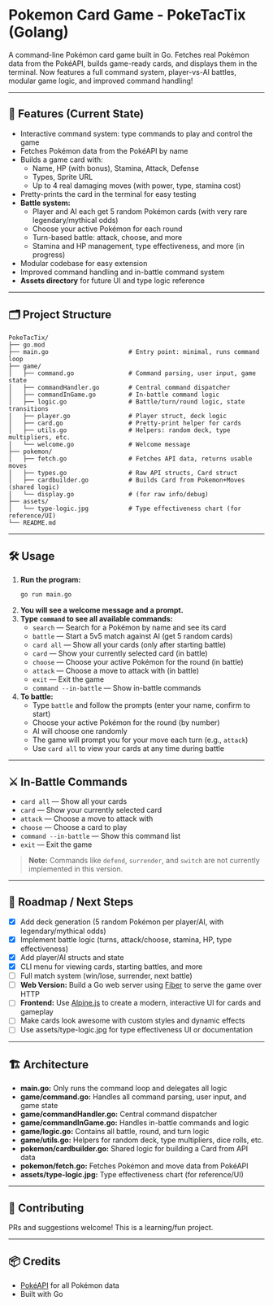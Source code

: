 # Pokemon Card Game - PokeTacTix (Golang)

A command-line Pokémon card game built in Go. Fetches real Pokémon data from the PokéAPI, builds game-ready cards, and displays them in the terminal. Now features a full command system, player-vs-AI battles, modular game logic, and improved command handling!

---

## 🚀 Features (Current State)
- Interactive command system: type commands to play and control the game
- Fetches Pokémon data from the PokéAPI by name
- Builds a game card with:
  - Name, HP (with bonus), Stamina, Attack, Defense
  - Types, Sprite URL
  - Up to 4 real damaging moves (with power, type, stamina cost)
- Pretty-prints the card in the terminal for easy testing
- **Battle system:**
  - Player and AI each get 5 random Pokémon cards (with very rare legendary/mythical odds)
  - Choose your active Pokémon for each round
  - Turn-based battle: attack, choose, and more
  - Stamina and HP management, type effectiveness, and more (in progress)
- Modular codebase for easy extension
- Improved command handling and in-battle command system
- **Assets directory** for future UI and type logic reference

---

## 🗂️ Project Structure
```
PokeTacTix/
├── go.mod
├── main.go                      # Entry point: minimal, runs command loop
├── game/
│   ├── command.go               # Command parsing, user input, game state
│   ├── commandHandler.go        # Central command dispatcher
│   ├── commandInGame.go         # In-battle command logic
│   ├── logic.go                 # Battle/turn/round logic, state transitions
│   ├── player.go                # Player struct, deck logic
│   ├── card.go                  # Pretty-print helper for cards
│   ├── utils.go                 # Helpers: random deck, type multipliers, etc.
│   └── welcome.go               # Welcome message
├── pokemon/
│   ├── fetch.go                 # Fetches API data, returns usable moves
│   ├── types.go                 # Raw API structs, Card struct
│   ├── cardbuilder.go           # Builds Card from Pokemon+Moves (shared logic)
│   └── display.go               # (for raw info/debug)
├── assets/
│   └── type-logic.jpg           # Type effectiveness chart (for reference/UI)
└── README.md
```

---

## 🛠️ Usage
1. **Run the program:**
   ```sh
   go run main.go
   ```
2. **You will see a welcome message and a prompt.**
3. **Type `command` to see all available commands:**
   - `search`   — Search for a Pokémon by name and see its card
   - `battle`   — Start a 5v5 match against AI (get 5 random cards)
   - `card all` — Show all your cards (only after starting battle)
   - `card`     — Show your currently selected card (in battle)
   - `choose`   — Choose your active Pokémon for the round (in battle)
   - `attack`   — Choose a move to attack with (in battle)
   - `exit`     — Exit the game
   - `command --in-battle` — Show in-battle commands
4. **To battle:**
   - Type `battle` and follow the prompts (enter your name, confirm to start)
   - Choose your active Pokémon for the round (by number)
   - AI will choose one randomly
   - The game will prompt you for your move each turn (e.g., `attack`)
   - Use `card all` to view your cards at any time during battle

---

## ⚔️ In-Battle Commands
- `card all`   — Show all your cards
- `card`       — Show your currently selected card
- `attack`     — Choose a move to attack with
- `choose`     — Choose a card to play
- `command --in-battle` — Show this command list
- `exit`       — Exit the game

> **Note:** Commands like `defend`, `surrender`, and `switch` are not currently implemented in this version.

---

## 🧭 Roadmap / Next Steps
- [x] Add deck generation (5 random Pokémon per player/AI, with legendary/mythical odds)
- [x] Implement battle logic (turns, attack/choose, stamina, HP, type effectiveness)
- [x] Add player/AI structs and state
- [x] CLI menu for viewing cards, starting battles, and more
- [ ] Full match system (win/lose, surrender, next battle)
- [ ] **Web Version:** Build a Go web server using [Fiber](https://gofiber.io/) to serve the game over HTTP
- [ ] **Frontend:** Use [Alpine.js](https://alpinejs.dev/) to create a modern, interactive UI for cards and gameplay
- [ ] Make cards look awesome with custom styles and dynamic effects
- [ ] Use assets/type-logic.jpg for type effectiveness UI or documentation

---

## 🏗️ Architecture
- **main.go:** Only runs the command loop and delegates all logic
- **game/command.go:** Handles all command parsing, user input, and game state
- **game/commandHandler.go:** Central command dispatcher
- **game/commandInGame.go:** Handles in-battle commands and logic
- **game/logic.go:** Contains all battle, round, and turn logic
- **game/utils.go:** Helpers for random deck, type multipliers, dice rolls, etc.
- **pokemon/cardbuilder.go:** Shared logic for building a Card from API data
- **pokemon/fetch.go:** Fetches Pokémon and move data from PokéAPI
- **assets/type-logic.jpg:** Type effectiveness chart (for reference/UI)

---

## 🤝 Contributing
PRs and suggestions welcome! This is a learning/fun project.

---

## 📦 Credits
- [PokéAPI](https://pokeapi.co/) for all Pokémon data
- Built with Go
